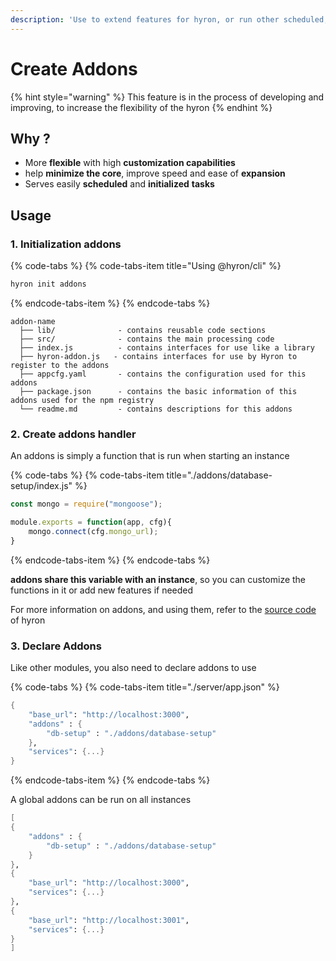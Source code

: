 ```yaml
---
description: 'Use to extend features for hyron, or run other scheduled, initialized tasks'
---
```


# Create Addons

{% hint style="warning" %}
This feature is in the process of developing and improving, to increase the flexibility of the hyron
{% endhint %}

## Why ?

* More **flexible** with high **customization capabilities**
* help **minimize the core**, improve speed and ease of **expansion**
* Serves easily **scheduled** and **initialized** **tasks**

## **Usage**

### **1.** Initialization addons

{% code-tabs %}
{% code-tabs-item title="Using @hyron/cli" %}
```bash
hyron init addons
```
{% endcode-tabs-item %}
{% endcode-tabs %}

```text
addon-name
  ├── lib/              - contains reusable code sections
  ├── src/              - contains the main processing code
  ├── index.js          - contains interfaces for use like a library
  ├── hyron-addon.js   - contains interfaces for use by Hyron to register to the addons
  ├── appcfg.yaml       - contains the configuration used for this addons
  ├── package.json      - contains the basic information of this addons used for the npm registry
  └── readme.md         - contains descriptions for this addons
```

### 2. Create addons handler

An addons is simply a function that is run when starting an instance

{% code-tabs %}
{% code-tabs-item title="./addons/database-setup/index.js" %}
```javascript
const mongo = require("mongoose");

module.exports = function(app, cfg){
    mongo.connect(cfg.mongo_url);
}
```
{% endcode-tabs-item %}
{% endcode-tabs %}

**addons share this variable with an instance**, so you can customize the functions in it or add new features if needed

For more information on addons, and using them, refer to the [source code](https://github.com/hyron-group/hyron/blob/master/core/ModulesManager.js) of hyron

### 3. Declare Addons

Like other modules, you also need to declare addons to use

{% code-tabs %}
{% code-tabs-item title="./server/app.json" %}
```scheme
{
    "base_url": "http://localhost:3000",
    "addons" : {
        "db-setup" : "./addons/database-setup"
    },
    "services": {...}
}
```
{% endcode-tabs-item %}
{% endcode-tabs %}

A global addons can be run on all instances

```scheme
[
{
    "addons" : {
        "db-setup" : "./addons/database-setup"
    }
},
{
    "base_url": "http://localhost:3000",
    "services": {...}
},
{
    "base_url": "http://localhost:3001",
    "services": {...}
}
]
```

